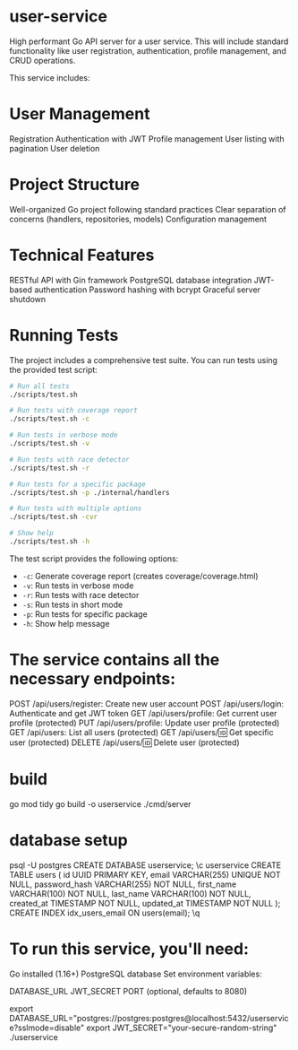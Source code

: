 # user-service
High performant Go API server for a user service. This will include standard functionality like user registration, authentication, profile management, and CRUD operations.

This service includes:

# User Management

Registration
Authentication with JWT
Profile management
User listing with pagination
User deletion


# Project Structure

Well-organized Go project following standard practices
Clear separation of concerns (handlers, repositories, models)
Configuration management


# Technical Features

RESTful API with Gin framework
PostgreSQL database integration
JWT-based authentication
Password hashing with bcrypt
Graceful server shutdown


# Running Tests

The project includes a comprehensive test suite. You can run tests using the provided test script:

```bash
# Run all tests
./scripts/test.sh

# Run tests with coverage report
./scripts/test.sh -c

# Run tests in verbose mode
./scripts/test.sh -v

# Run tests with race detector
./scripts/test.sh -r

# Run tests for a specific package
./scripts/test.sh -p ./internal/handlers

# Run tests with multiple options
./scripts/test.sh -cvr

# Show help
./scripts/test.sh -h
```

The test script provides the following options:
- `-c`: Generate coverage report (creates coverage/coverage.html)
- `-v`: Run tests in verbose mode
- `-r`: Run tests with race detector
- `-s`: Run tests in short mode
- `-p`: Run tests for specific package
- `-h`: Show help message


# The service contains all the necessary endpoints:

POST /api/users/register: Create new user account
POST /api/users/login: Authenticate and get JWT token
GET /api/users/profile: Get current user profile (protected)
PUT /api/users/profile: Update user profile (protected)
GET /api/users: List all users (protected)
GET /api/users/:id: Get specific user (protected)
DELETE /api/users/:id: Delete user (protected)

# build
go mod tidy
go build -o userservice ./cmd/server

# database setup
psql -U postgres
CREATE DATABASE userservice;
\c userservice
CREATE TABLE users (
  id UUID PRIMARY KEY,
  email VARCHAR(255) UNIQUE NOT NULL,
  password_hash VARCHAR(255) NOT NULL,
  first_name VARCHAR(100) NOT NULL,
  last_name VARCHAR(100) NOT NULL,
  created_at TIMESTAMP NOT NULL,
  updated_at TIMESTAMP NOT NULL
);
CREATE INDEX idx_users_email ON users(email);
\q

# To run this service, you'll need:

Go installed (1.16+)
PostgreSQL database
Set environment variables:

DATABASE_URL
JWT_SECRET
PORT (optional, defaults to 8080)

export DATABASE_URL="postgres://postgres:postgres@localhost:5432/userservice?sslmode=disable"
export JWT_SECRET="your-secure-random-string"
./userservice


